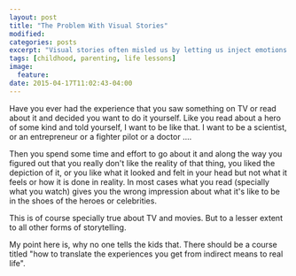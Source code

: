 ```yaml
---
layout: post
title: "The Problem With Visual Stories"
modified:
categories: posts
excerpt: "Visual stories often misled us by letting us inject emotions into scenarios that never happen in real life"
tags: [childhood, parenting, life lessons]
image:
  feature:
date: 2015-04-17T11:02:43-04:00
---
```


Have you ever had the experience that you saw something on TV or read about it and decided you want to do it yourself. Like you read about a hero of some kind and told yourself, I want to be like that. I want to be a scientist, or an entrepreneur or a fighter pilot or a doctor ....

Then you spend some time and effort to go about it and along the way you figured out that you really don't like the reality of that thing, you liked the depiction of it, or you like what it looked and felt in your head but not what it feels or how it is done in reality. In most cases what you read (specially what you watch) gives you the wrong impression about what it's like to be in the shoes of the heroes or celebrities.

This is of course specially true about TV and movies. But to a lesser extent to all other forms of storytelling.

My point here is, why no one tells the kids that. There should be a course titled "how to translate the experiences you get from indirect means to real life".
